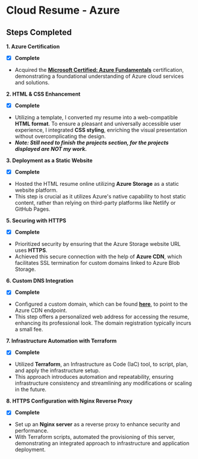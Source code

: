 # Cloud Resume - Azure

## Steps Completed

**1. Azure Certification**
- [x] **Complete**
* Acquired the [**Microsoft Certified: Azure Fundamentals**](https://learn.microsoft.com/en-us/users/drathell-8407/credentials/d0708f3ebf976c07) certification, demonstrating a foundational understanding of Azure cloud services and solutions.

**2. HTML & CSS Enhancement** 
- [x] **Complete**
- Utilizing a template, I converted my resume into a web-compatible **HTML format**. To ensure a pleasant and universally accessible user experience, I integrated **CSS styling**, enriching the visual presentation without overcomplicating the design.
- ***Note: Still need to finish the projects section, for the projects displayed are NOT my work.***

**3. Deployment as a Static Website**
- [x] **Complete**
* Hosted the HTML resume online utilizing **Azure Storage** as a static website platform.
* This step is crucial as it utilizes Azure's native capability to host static content, rather than relying on third-party platforms like Netlify or GitHub Pages.

**5. Securing with HTTPS**
- [x] **Complete**
- Prioritized security by ensuring that the Azure Storage website URL uses **HTTPS**.
- Achieved this secure connection with the help of **Azure CDN**, which facilitates SSL termination for custom domains linked to Azure Blob Storage.

**6. Custom DNS Integration**
- [X] **Complete**
- Configured a custom domain, which can be found [**here**](https://resume.davidrathell.dev/), to point to the Azure CDN endpoint.
- This step offers a personalized web address for accessing the resume, enhancing its professional look. The domain registration typically incurs a small fee.

**7. Infrastructure Automation with Terraform**
- [X] **Complete**
- Utilized **Terraform**, an Infrastructure as Code (IaC) tool, to script, plan, and apply the infrastructure setup.
- This approach introduces automation and repeatability, ensuring infrastructure consistency and streamlining any modifications or scaling in the future.

**8. HTTPS Configuration with Nginx Reverse Proxy**
- [X] **Complete**
- Set up an **Nginx server** as a reverse proxy to enhance security and performance.
- With Terraform scripts, automated the provisioning of this server, demonstrating an integrated approach to infrastructure and application deployment.

